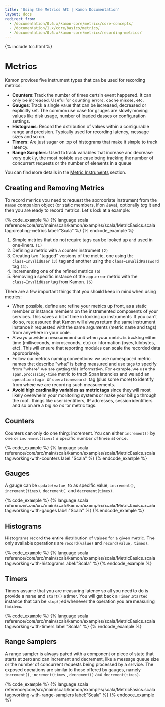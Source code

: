 ```yaml
---
title: 'Using the Metrics API | Kamon Documentation'
layout: docs
redirect_from:
  - /documentation/0.6.x/kamon-core/metrics/core-concepts/
  - /documentation/1.x/core/basics/metrics/
  - /documentation/0.6.x/kamon-core/metrics/recording-metrics/
---
```


{% include toc.html %}

Metrics
=======

Kamon provides five instrument types that can be used for recording metrics:
  - **Counters**: Track the number of times certain event happened. It can only be increased. Useful for counting errors,
    cache misses, etc.
  - **Gauges**: Track a single value that can be increased, decreased or explicitly set. The common use case for gauges
    are slowly moving values like disk usage, number of loaded classes or configuration settings.
  - **Histograms**: Record the distribution of values within a configurable range and precision. Typically used for
    recording latency, message sizes and so on.
  - **Timers**: Are just sugar on top of histograms that make it simple to track latency.
  - **Range Samplers**: Used to track variables that increase and decrease very quickly, the most notable use case being
    tracking the number of concurrent requests or the number of elements in a queue.

You can find more details in the [Metric Instruments][1] section.


## Creating and Removing Metrics

To record metrics you need to request the appropriate instrument from the `Kamon` companion object (or static members, if
on Java), optionally *tag* it and then you are ready to record metrics. Let's look at a example:


{% code_example %}
{%   language scala reference/core/src/main/scala/kamon/examples/scala/MetricBasics.scala tag:creating-metrics label:"Scala" %}
{% endcode_example %}

  1. Simple metrics that do not require tags can be looked up and used in one-liners. `(1)`
  2. Defining a metric with a counter instrument `(2)`
  3. Creating two "tagged" versions of the metric, one using the
     `class=InvalidUser` `(3)` tag and another using the `class=InvalidPassword` tag `(4)`.
  4. Incrementing one of the refined metrics `(5)`
  5. Removing a specific instance of the `app.error` metric with the `class=InvalidUser` tag from Kamon. `(6)`

There are a few important things that you should keep in mind when using metrics:
  - When possible, define and refine your metrics up front, as a static member or instance members on the instrumented
    components of your services. This saves a bit of time in looking up instruments. If you can't do so, rest assured
    that Kamon will always return the same instrument instance if requested with the same arguments (metric name and tags)
    from anywhere in your code.
  - Always provide a measurement unit when your metric is tracking either time (milliseconds, microseconds, etc) or
    information (byes, kilobytes, etc). This will ensure that reporting modules can scale the recorded data appropriately.
  - Follow our metrics naming conventions: we use namespaced metric names that describe "what" is being measured and use
    tags to specify from "where" we are getting this information. For example, we use the `span.processing-time` metric
    to track Span latencies and we add an `operation=login` or `operation=search` tag (plus some more) to identify from
    where we are recording such measurements.
  - **Avoid high cardinality variables as metric tags** since they will most likely overwhelm your monitoring systems or make
    your bill go through the roof. Things like user identifiers, IP addresses, session identifiers and so on are a big
    *no no* for metric tags.



## Counters

Counters can only do one thing: increment. You can either `increment()` by one or `increment(times)` a specific number of
times at once.

{% code_example %}
{%   language scala reference/core/src/main/scala/kamon/examples/scala/MetricBasics.scala tag:working-with-counters label:"Scala" %}
{% endcode_example %}


## Gauges

A gauge can be `update(value)` to as specific value, `increment()`, `increment(times)`, `decrement()` and `decrement(times)`.


{% code_example %}
{%   language scala reference/core/src/main/scala/kamon/examples/scala/MetricBasics.scala tag:working-with-gauges label:"Scala" %}
{% endcode_example %}


## Histograms

Histograms record the entire distribution of values for a given metric. The only available operations are `record(value)`
and `record(value, times)`.


{% code_example %}
{%   language scala reference/core/src/main/scala/kamon/examples/scala/MetricBasics.scala tag:working-with-histograms label:"Scala" %}
{% endcode_example %}


## Timers

Timers assume that you are measuring latency so all you need to do is provide a name and `start()` a timer. You will get
back a `Timer.Started` instance that can be `stop()`ed whenever the operation you are measuring finishes.


{% code_example %}
{%   language scala reference/core/src/main/scala/kamon/examples/scala/MetricBasics.scala tag:working-with-timers label:"Scala" %}
{% endcode_example %}


## Range Samplers

A range sampler is always paired with a component or piece of state that starts at zero and can increment and decrement,
like a message queue size or the number of concurrent requests being processed by a service. The exposed operations are
similar to those offered by gauges, namely `increment()`, `increment(times)`, `decrement()` and `decrement(times)`.


{% code_example %}
{%   language scala reference/core/src/main/scala/kamon/examples/scala/MetricBasics.scala tag:working-with-range-samplers label:"Scala" %}
{% endcode_example %}

[1]: ../advanced/metric-instruments/
